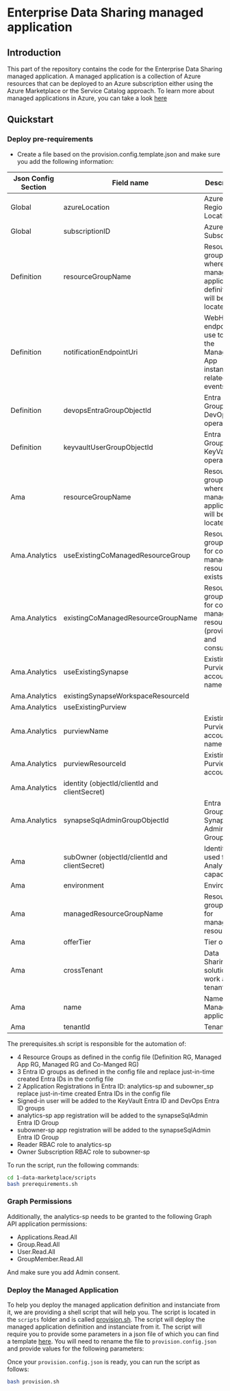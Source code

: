 # Enterprise Data Sharing managed application

## Introduction

This part of the repository contains the code for the Enterprise Data Sharing managed application. A managed application is a collection of Azure resources that can be deployed to an Azure subscription either using the Azure Marketplace or the Service Catalog approach.
To learn more about managed applications in Azure, you can take a look [here](https://learn.microsoft.com/en-us/azure/azure-resource-manager/managed-applications/overview)

## Quickstart

### Deploy pre-requirements 

- Create a file based on the provision.config.template.json and make sure you add the following information:
  
| Json Config Section | Field name | Description | Possible values |
| --------------------|------------|-------------|-----------------|
| Global | azureLocation | Azure Region Location | Fill your preferred Azure Location
| Global | subscriptionID | Azure Subscription| Fill your preferred Azure Subscription ID
| Definition | resourceGroupName | Resource group name where the managed application definition will be located | DataMarketPlace_Internal_AMA_Definition | 
| Definition | notificationEndpointUri | WebHook endpoint to use to send the Managed App instances related events | E.g: "https://SOMEWHERE.m.pipedream.net" |
| Definition | devopsEntraGroupObjectId | Entra ID Group for DevOps operations | Do not fill. Will be automatically generated by the prerequisites.sh script|
| Definition | keyvaultUserGroupObjectId | Entra ID Group for KeyVault operations | Do not fill. Will be automatically generated by the prerequisites.sh script|
| Ama | resourceGroupName | Resource group name where the managed application will be located| | DataMarketPlace_Internal_AMA |
| Ama.Analytics | useExistingCoManagedResourceGroup | Resource group name for co-managed resources exists? | true or false |
| Ama.Analytics | existingCoManagedResourceGroupName | Resource group name for co-managed resources (provider and consumer) | E.g: DataMarketPlace_Internal_AMA_CoMng | 
| Ama.Analytics | useExistingSynapse |  Existing Purview account name | true or false |
| Ama.Analytics | existingSynapseWorkspaceResourceId |
| Ama.Analytics | useExistingPurview |  | true or false |
| Ama.Analytics | purviewName | Existing Purview account name| If useExistingPurview=true, add manually the purviewName, else skip field |
| Ama.Analytics | purviewResourceId | Existing Purview account ID | If useExistingPurview=true, add manually the purviewResourceID, else skip field |
| Ama.Analytics | identity (objectId/clientId and clientSecret) |
| Ama.Analytics | synapseSqlAdminGroupObjectId | Entra ID Group for Synapse Admin Group | Do not fill. Will be automatically generated by the prerequisites.sh script |
| Ama | subOwner (objectId/clientId and clientSecret) | Identity used for the Analytics capacity | Do not fill. Will be automatically generated by the prerequisites.sh script | 
| Ama | environment |  Environment | Testing or Production |
| Ama | managedResourceGroupName |  Resource group name for managed resources | DataMarketPlace_Internal_AMA_Mng |
| Ama | offerTier |  Tier offering | standard |
| Ama | crossTenant |  Data Sharing solution to work across tenants | tue or false |
| Ama | name |  Name of the Managed application | E.g: DataMarketPlace_Internal |
| Ama | tenantId |  Tenant ID | Fill the Tenant ID of the subscription |

The prerequisites.sh script is responsible for the automation of:
- 4 Resource Groups as defined in the config file (Definition RG, Managed App RG, Managed RG and Co-Manged RG)
- 3 Entra ID groups as defined in the config file and replace just-in-time created Entra IDs in the config file
- 2 Application Registrations in Entra ID: analytics-sp and subowner_sp replace just-in-time created Entra IDs in the config file
- Signed-in user will be added to the KeyVault Entra ID and DevOps Entra ID groups
- analytics-sp app registration will be added to the synapseSqlAdmin Entra ID Group
- subowner-sp app registration will be added to the synapseSqlAdmin Entra ID Group
- Reader RBAC role to analytics-sp
- Owner Subscription RBAC role to subowner-sp

To run the script, run the following commands:
```bash
cd 1-data-marketplace/scripts
bash prerequirements.sh
```

### Graph Permissions

Additionally, the analytics-sp needs to be granted to the following Graph API application permissions:  
- Applications.Read.All
- Group.Read.All
- User.Read.All
- GroupMember.Read.All

And make sure you add Admin consent.

### Deploy the Managed Application
To help you deploy the managed application definition and instanciate from it, we are providing a shell script that will help you. The script is located in the `scripts` folder and is called [provision.sh](./scripts/provision.sh). The script will deploy the managed application definition and instanciate from it. The script will require you to provide some parameters in a json file of which you can find a template [here](./scripts/provision.config.template.json). You will need to rename the file to `provision.config.json` and provide values for the following parameters:

Once your `provision.config.json` is ready, you can run the script as follows:

```bash
bash provision.sh
```
